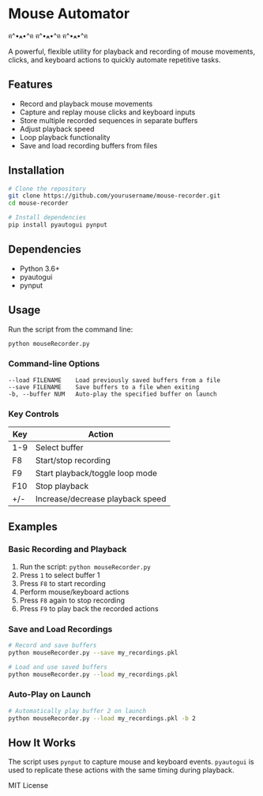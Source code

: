 # Mouse Automator
  
ฅ^•ﻌ•^ฅ  ฅ^•ﻌ•^ฅ  ฅ^•ﻌ•^ฅ

A powerful, flexible utility for playback and recording of mouse movements, clicks, and keyboard actions to quickly automate repetitive tasks.

## Features

- Record and playback mouse movements
- Capture and replay mouse clicks and keyboard inputs
- Store multiple recorded sequences in separate buffers
- Adjust playback speed
- Loop playback functionality
- Save and load recording buffers from files

## Installation

```bash
# Clone the repository
git clone https://github.com/yourusername/mouse-recorder.git
cd mouse-recorder

# Install dependencies
pip install pyautogui pynput
```

## Dependencies

- Python 3.6+
- pyautogui
- pynput

## Usage

Run the script from the command line:

```bash
python mouseRecorder.py
```

### Command-line Options

```
--load FILENAME    Load previously saved buffers from a file
--save FILENAME    Save buffers to a file when exiting
-b, --buffer NUM   Auto-play the specified buffer on launch
```

### Key Controls

| Key      | Action                            |
|----------|-----------------------------------|
| 1-9      | Select buffer                     |
| F8       | Start/stop recording              |
| F9       | Start playback/toggle loop mode   |
| F10      | Stop playback                     |
| +/-      | Increase/decrease playback speed  |

## Examples

### Basic Recording and Playback

1. Run the script: `python mouseRecorder.py`
2. Press `1` to select buffer 1
3. Press `F8` to start recording
4. Perform mouse/keyboard actions
5. Press `F8` again to stop recording
6. Press `F9` to play back the recorded actions

### Save and Load Recordings

```bash
# Record and save buffers
python mouseRecorder.py --save my_recordings.pkl

# Load and use saved buffers
python mouseRecorder.py --load my_recordings.pkl
```

### Auto-Play on Launch

```bash
# Automatically play buffer 2 on launch
python mouseRecorder.py --load my_recordings.pkl -b 2
```

## How It Works

The script uses `pynput` to capture mouse and keyboard events. `pyautogui` is used to replicate these actions with the same timing during playback.


MIT License

